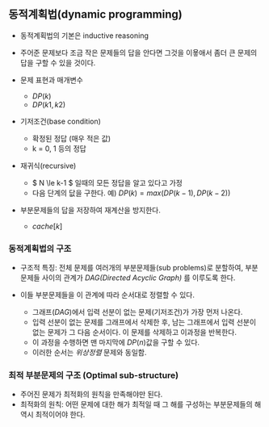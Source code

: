 ## 동적계획법(dynamic programming)

- 동적계획법의 기본은 inductive reasoning
- 주어준 문제보다 조금 작은 문제들의 답을 안다면 그것을 이욯애서 좀더 큰 문제의 답을 구할 수 있을 것이다.

- 문제 표현과 매개변수
  - $DP(k)$
  - $DP(k1, k2)$
- 기저조건(base condition)
  - 확정된 정답 (매우 적은 값)
  - k = 0, 1 등의 정답
- 재귀식(recursive)
  - $ N \le k-1 $ 일때의 모든 정답을 알고 있다고 가정
  - 다음 단계의 닶을 구한다. 예) $DP(k) = max(DP(k-1), DP(k-2))$
- 부분문제들의 답을 저장하여 재계산을 방지한다.
  - $cache[k]$

### 동적계획법의 구조

- 구조적 특징: 전체 문제를 여러개의 부분문제들(sub problems)로 분할하여, 부분 문제들 사이의 관계가 *DAG(Directed Acyclic Graph)* 를 이루도록 한다.

- 이들 부분문제들을 이 관계에 따라 순서대로 정렬할 수 있다.
  - 그래프(*DAG*)에서 입력 선분이 없는 문제(기저조건)가 가장 먼저 나온다.
  - 입력 선분이 없는 문제를 그래프에서 삭제한 후, 남는 그래프에서 입력 선분이 없는 문제가 그 다음 순서이다. 이 문제를 삭제하고 이과정을 반복한다.
  - 이 과정을 수행하면 맨 마지막에 $DP(n)$값을 구할 수 있다.
  - 이러한 순서는 *위상정렬* 문제와 동일함.

### 최적 부분문제의 구조 (Optimal sub-structure)

- 주어진 문제가 최적화의 원칙을 만족해야만 된다.
- 최적화의 원칙: 어떤 문제에 대한 해가 최적일 때 그 해를 구성하는 부분문제들의 해 역시 최적이어야 한다.
